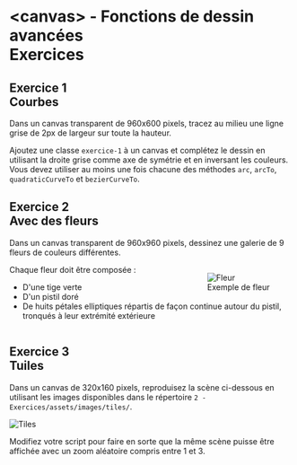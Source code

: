 # \<canvas\> - Fonctions de dessin avancées<br />Exercices

## Exercice 1<br />Courbes

Dans un canvas transparent de 960x600 pixels, tracez au milieu une ligne grise de 2px de largeur sur toute la hauteur.

Ajoutez une classe `exercice-1` à un canvas et complétez le dessin en utilisant la droite grise comme axe de symétrie et en inversant les couleurs.  
Vous devez utiliser au moins une fois chacune des méthodes `arc`, `arcTo`, `quadraticCurveTo` et `bezierCurveTo`.

## Exercice 2<br />Avec des fleurs

Dans un canvas transparent de 960x960 pixels, dessinez une galerie de 9 fleurs de couleurs différentes.

<div style="float: right">
  <figure>
    <img src="assets/exercices/flower.png" alt="Fleur" />
    <figcaption>Exemple de fleur</figcaption>
  </figure>
</div>

Chaque fleur doit être composée :

* D'une tige verte
* D'un pistil doré
* De huits pétales elliptiques répartis de façon continue autour du pistil, tronqués à leur extrémité extérieure

<div style="clear: both;"></div>

## Exercice 3<br />Tuiles

Dans un canvas de 320x160 pixels, reproduisez la scène ci-dessous en utilisant les images disponibles dans le répertoire `2 - Exercices/assets/images/tiles/`.

<img src="assets/exercices/tiles.png" alt="Tiles" style="display: block; margin: auto;" />

Modifiez votre script pour faire en sorte que la même scène puisse être affichée avec un zoom aléatoire compris entre 1 et 3.

